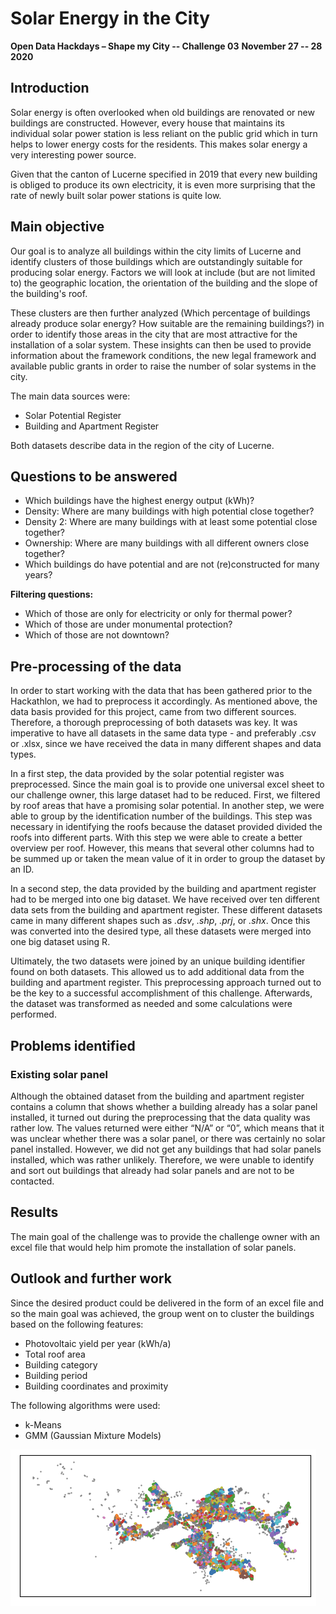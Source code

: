 # Solar Energy in the City

**Open Data Hackdays – Shape my City -- Challenge 03**
**November 27 -- 28 2020**

## Introduction

Solar energy is often overlooked when old buildings are renovated or new buildings are constructed. 
However, every house that maintains its individual solar power station is less reliant on the public 
grid which in turn helps to lower energy costs for the residents. This makes solar energy a very 
interesting power source.

Given that the canton of Lucerne specified in 2019 that every new building is obliged to produce its 
own electricity, it is even more surprising that the rate of newly built solar power stations is quite 
low.

## Main objective
Our goal is to analyze all buildings within the city limits of Lucerne and identify clusters of those 
buildings which are outstandingly suitable for producing solar energy. Factors we will look at include 
(but are not limited to) the geographic location, the orientation of the building and the slope of the 
building's roof.

These clusters are then further analyzed (Which percentage of buildings already produce solar energy? 
How suitable are the remaining buildings?) in order to identify those areas in the city that are most 
attractive for the installation of a solar system. These insights can then be used to provide 
information about the framework conditions, the new legal framework and available public grants in 
order to raise the number of solar systems in the city.

The main data sources were:
* Solar Potential Register 
* Building and Apartment Register

Both datasets describe data in the region of the city of Lucerne. 


## Questions to be answered
* Which buildings have the highest energy output (kWh)?
* Density: Where are many buildings with high potential close together?
* Density 2: Where are many buildings with at least some potential close together?
* Ownership: Where are many buildings with all different owners close together?
* Which buildings do have potential and are not (re)constructed for many years?

**Filtering questions:**
* Which of those are only for electricity or only for thermal power?
* Which of those are under monumental protection?
* Which of those are not downtown?


## Pre-processing of the data
In order to start working with the data that has been gathered prior to the Hackathlon, we had to 
preprocess it accordingly. As mentioned above, the data basis provided for this project, came from 
two different sources. Therefore, a thorough preprocessing of both datasets was key. It was 
imperative to have all datasets in the same data type - and preferably .csv or .xlsx, since we have
received the data in many different shapes and data types. 

In a first step, the data provided by the solar potential register was preprocessed. Since the main 
goal is to provide one universal excel sheet to our challenge owner, this large dataset had to be 
reduced. First, we filtered by roof areas that have a promising solar potential. In another step,
we were able to group by the identification number of the buildings. This step was necessary in 
identifying the roofs because the dataset provided divided the roofs into different parts. With this 
step we were able to create a better overview per roof. However, this means that several other 
columns had to be summed up or taken the mean value of it in order to group the dataset by an ID. 

In a second step, the data provided by the building and apartment register had to be merged into one 
big dataset. We have received over ten different data sets from the building and apartment register. 
These different datasets came in many different shapes such as *.dsv*, *.shp*, *.prj*, or *.shx*. 
Once this was converted into the desired type, all these datasets were merged into one big dataset 
using R.

Ultimately, the two datasets were joined by an unique building identifier found on both datasets. 
This allowed us to add additional data from the building and apartment register. This preprocessing 
approach turned out to be the key to a successful accomplishment of this challenge. Afterwards,
the dataset was transformed as needed and some calculations were performed.

## Problems identified

### Existing solar panel
Although the obtained dataset from the building and apartment register contains a column that shows
whether a building already has a solar panel installed, it turned out during the preprocessing that 
the data quality was rather low. The values returned were either “N/A” or “0”, which means that it was 
unclear whether there was a solar panel, or there was certainly no solar panel installed. However, we
did not get any buildings that had solar panels installed, which was rather unlikely. Therefore, we 
were unable to identify and sort out buildings that already had solar panels and are not to be 
contacted.

## Results
The main goal of the challenge was to provide the challenge owner with an excel file that would help 
him promote the installation of solar panels.

## Outlook and further work

Since the desired product could be delivered in the form of an excel file and so the main goal was 
achieved, the group went on to cluster the buildings based on the following features:

* Photovoltaic yield per year (kWh/a)
* Total roof area
* Building category
* Building period
* Building coordinates and proximity

The following algorithms were used:

* k-Means
* GMM (Gaussian Mixture Models)

![Example for clustering with k-means](img/clustering-kmeans.png)
